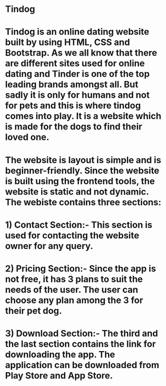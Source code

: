 # Tindog
# Tindog is an online dating website built by using HTML, CSS and Bootstrap. As we all know that there are different sites used for online dating and Tinder is one of the top leading brands amongst all. But sadly it is only for humans and not for pets and this is where tindog comes into play. It is a website which is made for the dogs to find their loved one. 
# The website is layout is simple and is beginner-friendly. Since the website is built using the frontend tools, the website is static and not dynamic. The webiste contains three sections:
# 1) Contact Section:- This section is used for contacting the website owner for any query. 
# 2) Pricing Section:- Since the app is not free, it has 3 plans to suit the needs of the user. The user can choose any plan among the 3 for their pet dog.
# 3) Download Section:- The third and the last section contains the link for downloading the app. The application can be downloaded from Play Store and App Store.
